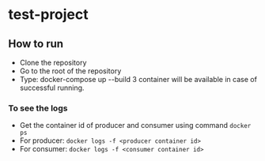 # test-project
## How to run
- Clone the repository
- Go to the root of the repository
- Type: docker-compose up --build
3 container will be available in case of successful running.
### To see the logs
- Get the container id of producer and consumer using command ```docker ps```
- For producer: ```docker logs -f <producer container id>```
- For consumer: ```docker logs -f <consumer container id>```
